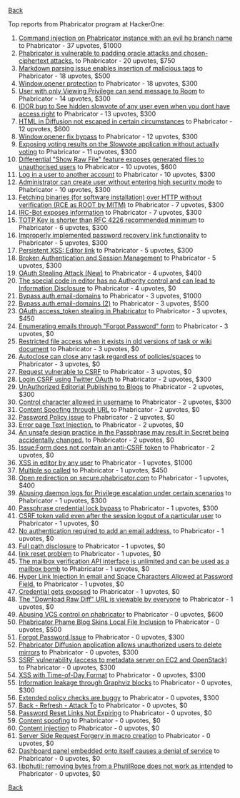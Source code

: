 [Back](../README.md)

Top reports from Phabricator program at HackerOne:

1. [Command injection on Phabricator instance with an evil hg branch name](https://hackerone.com/reports/288704) to Phabricator - 37 upvotes, $1000
2. [Phabricator is vulnerable to padding oracle attacks and chosen-ciphertext attacks.](https://hackerone.com/reports/216746) to Phabricator - 20 upvotes, $750
3. [Markdown parsing issue enables insertion of malicious tags](https://hackerone.com/reports/758002) to Phabricator - 18 upvotes, $500
4. [Window.opener protection](https://hackerone.com/reports/306414) to Phabricator - 18 upvotes, $300
5. [User with only Viewing Privilege can send message to Room](https://hackerone.com/reports/202499) to Phabricator - 14 upvotes, $300
6. [IDOR bug to See hidden slowvote of any user even when you dont have access right](https://hackerone.com/reports/661978) to Phabricator - 13 upvotes, $300
7. [HTML in Diffusion not escaped in certain circumstances](https://hackerone.com/reports/148865) to Phabricator - 12 upvotes, $600
8. [Window.opener fix bypass](https://hackerone.com/reports/317243) to Phabricator - 12 upvotes, $300
9. [Exposing voting results on the Slowvote application without actually voting](https://hackerone.com/reports/434116) to Phabricator - 11 upvotes, $300
10. [Differential "Show Raw File" feature exposes generated files to unauthorised users](https://hackerone.com/reports/213942) to Phabricator - 10 upvotes, $600
11. [Log in a user to another account](https://hackerone.com/reports/774) to Phabricator - 10 upvotes, $300
12. [Administrator can create user without entering high security mode](https://hackerone.com/reports/351361) to Phabricator - 10 upvotes, $300
13. [Fetching binaries (for software installation) over HTTP without verification (RCE as ROOT by MITM)](https://hackerone.com/reports/186352) to Phabricator - 7 upvotes, $300
14. [IRC-Bot exposes information](https://hackerone.com/reports/222870) to Phabricator - 7 upvotes, $300
15. [TOTP Key is shorter than RFC 4226 recommended minimum](https://hackerone.com/reports/435648) to Phabricator - 6 upvotes, $300
16. [Improperly implemented password recovery link functionality](https://hackerone.com/reports/809) to Phabricator - 5 upvotes, $300
17. [Persistent XSS: Editor link](https://hackerone.com/reports/4114) to Phabricator - 5 upvotes, $300
18. [Broken Authentication and Session Management](https://hackerone.com/reports/17474) to Phabricator - 5 upvotes, $300
19. [OAuth Stealing Attack (New)](https://hackerone.com/reports/3930) to Phabricator - 4 upvotes, $400
20. [The special code in editor has no Authority control and can lead to Information Disclosure](https://hackerone.com/reports/221950) to Phabricator - 4 upvotes, $0
21. [Bypass auth.email-domains](https://hackerone.com/reports/2224) to Phabricator - 3 upvotes, $1000
22. [Bypass auth.email-domains (2)](https://hackerone.com/reports/2233) to Phabricator - 3 upvotes, $500
23. [OAuth access_token stealing in Phabricator](https://hackerone.com/reports/3596) to Phabricator - 3 upvotes, $450
24. [Enumerating emails through "Forgot Password" form](https://hackerone.com/reports/203614) to Phabricator - 3 upvotes, $0
25. [Restricted file access when it exists in old versions of task or wiki document](https://hackerone.com/reports/203658) to Phabricator - 3 upvotes, $0
26. [Autoclose can close any task regardless of policies/spaces](https://hackerone.com/reports/220909) to Phabricator - 3 upvotes, $0
27. [Request vulnerable to CSRF](https://hackerone.com/reports/513137) to Phabricator - 3 upvotes, $0
28. [Login CSRF using Twitter OAuth](https://hackerone.com/reports/2228) to Phabricator - 2 upvotes, $300
29. [UnAuthorized Editorial Publishing to Blogs](https://hackerone.com/reports/3356) to Phabricator - 2 upvotes, $300
30. [Control character allowed in username](https://hackerone.com/reports/3921) to Phabricator - 2 upvotes, $300
31. [Content Spoofing through URL](https://hackerone.com/reports/28792) to Phabricator - 2 upvotes, $0
32. [Password Policy issue](https://hackerone.com/reports/26758) to Phabricator - 2 upvotes, $0
33. [Error page Text Injection.](https://hackerone.com/reports/156196) to Phabricator - 2 upvotes, $0
34. [An unsafe design practice in the Passphrase may result in Secret being accidentally changed.](https://hackerone.com/reports/218324) to Phabricator - 2 upvotes, $0
35. [Issue:Form does not contain an anti-CSRF token](https://hackerone.com/reports/513134) to Phabricator - 2 upvotes, $0
36. [XSS in editor by any user](https://hackerone.com/reports/18691) to Phabricator - 1 upvotes, $1000
37. [Multiple so called](https://hackerone.com/reports/86022) to Phabricator - 1 upvotes, $450
38. [Open redirection on secure.phabricator.com](https://hackerone.com/reports/25160) to Phabricator - 1 upvotes, $400
39. [Abusing daemon logs for Privilege escalation under certain scenarios](https://hackerone.com/reports/16392) to Phabricator - 1 upvotes, $300
40. [Passphrase credential lock bypass](https://hackerone.com/reports/139626) to Phabricator - 1 upvotes, $300
41. [CSRF token valid even after the session logout of a particular user](https://hackerone.com/reports/2857) to Phabricator - 1 upvotes, $0
42. [No authentication required to add an email address.](https://hackerone.com/reports/139965) to Phabricator - 1 upvotes, $0
43. [Full path disclosure](https://hackerone.com/reports/143575) to Phabricator - 1 upvotes, $0
44. [link reset problem](https://hackerone.com/reports/164483) to Phabricator - 1 upvotes, $0
45. [The mailbox verification API interface is unlimited and can be used as a mailbox bomb](https://hackerone.com/reports/221948) to Phabricator - 1 upvotes, $0
46. [Hyper Link Injection In email and Space Characters Allowed at Password Field.](https://hackerone.com/reports/252699) to Phabricator - 1 upvotes, $0
47. [Credential gets exposed](https://hackerone.com/reports/255132) to Phabricator - 1 upvotes, $0
48. [The "Download Raw Diff" URL is viewable by everyone](https://hackerone.com/reports/356408) to Phabricator - 1 upvotes, $0
49. [Abusing VCS control on phabricator](https://hackerone.com/reports/16315) to Phabricator - 0 upvotes, $600
50. [Phabricator Phame Blog Skins Local File Inclusion](https://hackerone.com/reports/39428) to Phabricator - 0 upvotes, $500
51. [Forgot Password Issue](https://hackerone.com/reports/23363) to Phabricator - 0 upvotes, $300
52. [Phabricator Diffusion application allows unauthorized users to delete mirrors](https://hackerone.com/reports/38965) to Phabricator - 0 upvotes, $300
53. [SSRF vulnerability (access to metadata server on EC2 and OpenStack)](https://hackerone.com/reports/53088) to Phabricator - 0 upvotes, $300
54. [XSS with Time-of-Day Format](https://hackerone.com/reports/52822) to Phabricator - 0 upvotes, $300
55. [Information leakage through Graphviz blocks](https://hackerone.com/reports/88395) to Phabricator - 0 upvotes, $300
56. [Extended policy checks are buggy](https://hackerone.com/reports/109959) to Phabricator - 0 upvotes, $300
57. [Back - Refresh - Attack To](https://hackerone.com/reports/21064) to Phabricator - 0 upvotes, $0
58. [Password Reset Links Not Expiring](https://hackerone.com/reports/22858) to Phabricator - 0 upvotes, $0
59. [Content spoofing](https://hackerone.com/reports/27564) to Phabricator - 0 upvotes, $0
60. [Content injection](https://hackerone.com/reports/36112) to Phabricator - 0 upvotes, $0
61. [Server Side Request Forgery in macro creation](https://hackerone.com/reports/50537) to Phabricator - 0 upvotes, $0
62. [Dashboard panel embedded onto itself causes a denial of service](https://hackerone.com/reports/85011) to Phabricator - 0 upvotes, $0
63. [libphutil: removing bytes from a PhutilRope does not work as intended](https://hackerone.com/reports/105657) to Phabricator - 0 upvotes, $0


[Back](../README.md)